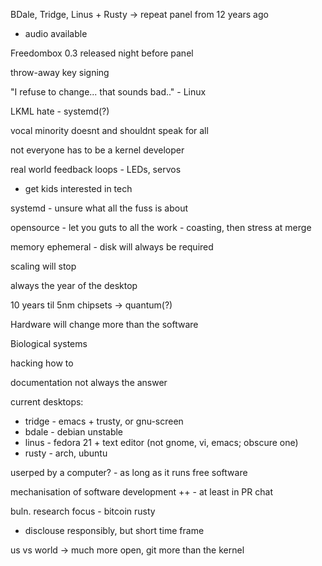 BDale, Tridge, Linus + Rusty -> repeat panel from 12 years ago
 - audio available

Freedombox 0.3 released night before panel

throw-away key signing

"I refuse to change... that sounds bad.." - Linux

LKML hate - systemd(?)

vocal minority doesnt and shouldnt speak for all

not everyone has to be a kernel developer

real world feedback loops - LEDs, servos
 - get kids interested in tech

systemd - unsure what all the fuss is about

opensource - let you guts to all the work - coasting, then stress at merge

memory ephemeral -  disk will always be required

scaling will stop 

always the year of the desktop

10 years til 5nm chipsets -> quantum(?)

Hardware will change more than the software 

Biological systems 

hacking how to 

documentation not always the answer

current desktops: 
 - tridge - emacs + trusty, or gnu-screen
 - bdale - debian unstable
 - linus - fedora 21 + text editor (not gnome, vi, emacs; obscure one)
 - rusty - arch, ubuntu

userped by a computer? - as long as it runs free software

mechanisation of software development ++ - at least in PR chat

buln. research focus - bitcoin rusty
 - disclouse responsibly, but short time frame

us vs world -> much more open, git more than the kernel



